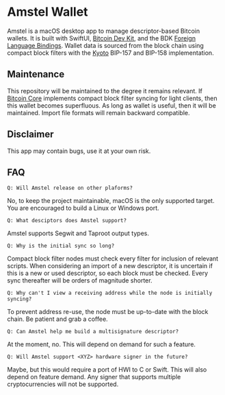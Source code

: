 # Amstel Wallet

Amstel is a macOS desktop app to manage descriptor-based Bitcoin wallets. It is built with SwiftUI, [Bitcoin Dev Kit](https://github.com/bitcoindevkit), and the BDK [Foreign Language Bindings](https://github.com/bitcoindevkit/bdk-ffi). Wallet data is sourced from the block chain using compact block filters with the [Kyoto](https://github.com/2140-dev/kyoto) BIP-157 and BIP-158 implementation.

## Maintenance

This repository will be maintained to the degree it remains relevant. If [Bitcoin Core](https://github.com/bitcoin/bitcoin) implements compact block filter syncing for light clients, then this wallet becomes superfluous. As long as wallet is useful, then it will be maintained. Import file formats will remain backward compatible.

## Disclaimer

This app may contain bugs, use it at your own risk.

## FAQ

```Q: Will Amstel release on other plaforms?```

No, to keep the project maintainable, macOS is the only supported target. You are encouraged to build a Linux or Windows port.

```Q: What desciptors does Amstel support?```

Amstel supports Segwit and Taproot output types.

```Q: Why is the initial sync so long?```

Compact block filter nodes must check every filter for inclusion of relevant scripts. When considering an import of a new descriptor, it is uncertain if this is a new or used descriptor, so each block must be checked. Every sync thereafter will be orders of magnitude shorter.

```Q: Why can't I view a receiving address while the node is initially syncing?```

To prevent address re-use, the node must be up-to-date with the block chain. Be patient and grab a coffee.

```Q: Can Amstel help me build a multisignature descriptor?```

At the moment, no. This will depend on demand for such a feature.

```Q: Will Amstel support <XYZ> hardware signer in the future?```

Maybe, but this would require a port of HWI to C or Swift. This will also depend on feature demand. Any signer that supports multiple cryptocurrencies will not be supported.
